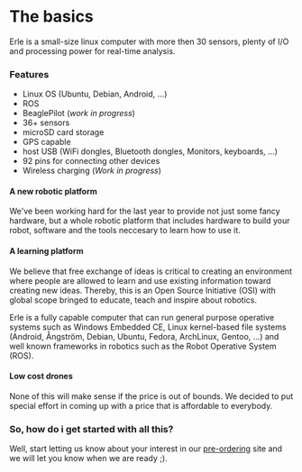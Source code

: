 # The basics

Erle is a small-size linux computer with more then 30 sensors, plenty of I/O and processing power for real-time analysis.


### Features
* Linux OS (Ubuntu, Debian, Android, ...)
* ROS
* BeaglePilot (*work in progress*)
* 36+ sensors
* microSD card storage
* GPS capable
* host USB (WiFi dongles, Bluetooth dongles, Monitors, keyboards, ...)
* 92 pins for connecting other devices
* Wireless charging (*Work in progress*)

#### A new robotic platform
We've been working hard for the last year to provide not just some fancy hardware, but a whole robotic platform that includes hardware to build your robot, software and the tools neccesary to learn how to use it.


#### A learning platform
We believe that free exchange of ideas is critical to creating an environment where people are allowed to learn and use existing information toward creating new ideas. Thereby, this is an Open Source Initiative (OSI) with global scope bringed to educate, teach and inspire about robotics.

Erle is a fully capable computer that can run general purpose operative systems such as Windows Embedded CE, Linux kernel-based file systems (Android, Ångström, Debian, Ubuntu, Fedora, ArchLinux, Gentoo, ...) and well known frameworks in robotics such as the Robot Operative System (ROS).


#### Low cost drones
None of this will make sense if the price is out of bounds. We decided to put special effort in coming up with a price that is affordable to everybody.

### So, how do i get started with all this?

Well, start letting us know about your interest in our [pre-ordering](http://erlerobot.com/preorder.html) site and we will let you know when we are ready ;).
